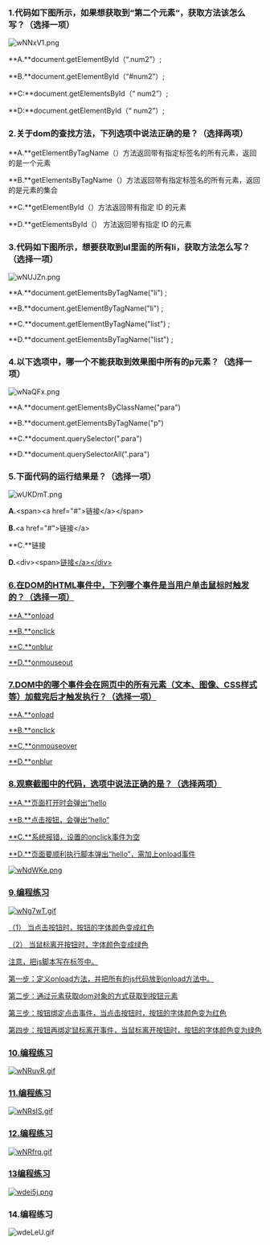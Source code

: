 ### 1.代码如下图所示，如果想获取到“第二个元素“，获取方法该怎么写？（选择一项）

![wNNxV1.png](https://s1.ax1x.com/2020/09/11/wNNxV1.png)

**A.**document.getElementById（“.num2”）;

**B.**document.getElementById（“#num2”）;

**C:**document.getElementsById（“ num2”）;

**D:**document.getElementById（“ num2”）;



### 2.关于dom的查找方法，下列选项中说法正确的是？（选择两项）

**A.**getElementByTagName（）方法返回带有指定标签名的所有元素，返回的是一个元素

**B.**getElementsByTagName（）方法返回带有指定标签名的所有元素，返回的是元素的集合

**C.**getElementById（）方法返回带有指定 ID 的元素

**D.**getElementsById（） 方法返回带有指定 ID 的元素



### 3.代码如下图所示，想要获取到ul里面的所有li，获取方法怎么写？（选择一项）

![wNUJZn.png](https://s1.ax1x.com/2020/09/11/wNUJZn.png)

**A.**document.getElementsByTagName("li") ;

**B.**document.getElementByTagName("li") ;

**C.**document.getElementByTagName("list") ;

**D.**document.getElementsByTagName("list") ;



### 4.以下选项中，哪一个不能获取到效果图中所有的p元素？**（**选择一项**）**

![wNaQFx.png](https://s1.ax1x.com/2020/09/11/wNaQFx.png)

**A.**document.getElementsByClassName("para")

**B.**document.getElementsByTagName("p")

**C.**document.querySelector(".para")

**D.**document.querySelectorAll(".para")



### 5.下面代码的运行结果是？（选择一项）

![wUKDmT.png](https://s1.ax1x.com/2020/09/11/wUKDmT.png)

**A.**\<span>\<a href="#">链接\</a>\</span>

**B.**\<a href="#">链接\</a>

**C.**链接

**D.**\<div>\<span><a href="#">链接\</a></span>\</div>

### 6.在DOM的HTML事件中，下列哪个事件是当用户单击鼠标时触发的？（选择一项）



**A.**onload

**B.**onclick

**C.**onblur

**D.**onmouseout



### 7.DOM中的哪个事件会在网页中的所有元素（文本、图像、CSS样式等）加载完后才触发执行？（选择一项）

**A.**onload

**B.**onclick

**C.**onmouseover

**D.**onblur



### 8.观察截图中的代码，选项中说法正确的是？（选择两项）

**A.**页面打开时会弹出“hello

**B.**点击按钮，会弹出“hello”

**C.**系统报错，设置的onclick事件为空

**D.**页面要顺利执行脚本弹出“hello”，需加上onload事件

![wNdWKe.png](https://s1.ax1x.com/2020/09/11/wNdWKe.png)



### 9.编程练习

![wNg7wT.gif](https://s1.ax1x.com/2020/09/11/wNg7wT.gif)

（1）  当点击按钮时，按钮的字体颜色变成红色

（2）  当鼠标离开按钮时，字体颜色变成绿色

注意，把js脚本写在<head>标签中。

第一步：定义onload方法，并把所有的js代码放到onload方法中。

第二步：通过元素获取dom对象的方式获取到按钮元素

第三步：按钮绑定点击事件，当点击按钮时，按钮的字体颜色变为红色

第四步：按钮再绑定鼠标离开事件，当鼠标离开按钮时，按钮的字体颜色变为绿色

### 10.编程练习

![wNRuvR.gif](https://s1.ax1x.com/2020/09/11/wNRuvR.gif)

### 11.编程练习

![wNRsIS.gif](https://s1.ax1x.com/2020/09/11/wNRsIS.gif)

### 12.编程练习

![wNRfrq.gif](https://s1.ax1x.com/2020/09/11/wNRfrq.gif)

### 13编程练习

[![wdei5j.png](https://s1.ax1x.com/2020/09/12/wdei5j.png)](https://imgchr.com/i/wdei5j)

### 14.编程练习

![wdeLeU.gif](https://s1.ax1x.com/2020/09/12/wdeLeU.gif)